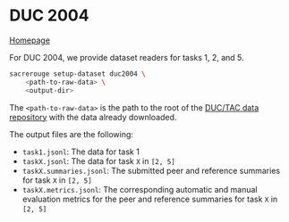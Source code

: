 # DUC 2004
[Homepage](https://duc.nist.gov/duc2004/)

For DUC 2004, we provide dataset readers for tasks 1, 2, and 5.
```bash
sacrerouge setup-dataset duc2004 \
    <path-to-raw-data> \
    <output-dir>
```
The `<path-to-raw-data>` is the path to the root of the [DUC/TAC data repository](https://github.com/danieldeutsch/duc-tac-data) with the data already downloaded.

The output files are the following:
- `task1.jsonl`: The data for task 1
- `taskX.jsonl`: The data for task `X` in `[2, 5]`
- `taskX.summaries.jsonl`: The submitted peer and reference summaries for task `X` in `[2, 5]`
- `taskX.metrics.jsonl`: The corresponding automatic and manual evaluation metrics for the peer and reference summaries for task `X` in `[2, 5]`